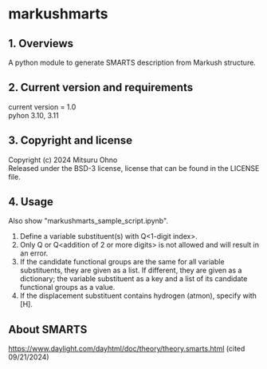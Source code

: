 # markushmarts

## 1. Overviews  
A python module to generate SMARTS description from Markush structure.  

## 2. Current version and requirements
current version = 1.0  
pyhon 3.10, 3.11

## 3. Copyright and license
Copyright (c) 2024 Mitsuru Ohno  
Released under the BSD-3 license, license that can be found in the LICENSE file.  

## 4. Usage    
Also show "markushmarts_sample_script.ipynb".  
1. Define a variable substituent(s) with Q<1-digit index>.
2. Only Q or Q<addition of 2 or more digits> is not allowed and will result in an error.
3. If the candidate functional groups are the same for all variable substituents, they are given as a list. If different, they are given as a dictionary; the variable substituent as a key and a list of its candidate functional groups as a value. 
4. If the displacement substituent contains hydrogen (atmon), specify with [H]. 
  
## About SMARTS  
https://www.daylight.com/dayhtml/doc/theory/theory.smarts.html (cited 09/21/2024)  
